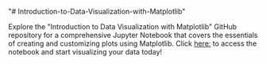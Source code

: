 "# Introduction-to-Data-Visualization-with-Matplotlib" 

Explore the "Introduction to Data Visualization with Matplotlib" GitHub repository for a comprehensive Jupyter Notebook that covers the essentials of creating and customizing plots using Matplotlib. Click [here:](https://www.datacamp.com/datalab/w/201c91bf-13ce-465f-aed5-3b3f6e6ee75f/edit) to access the notebook and start visualizing your data today!